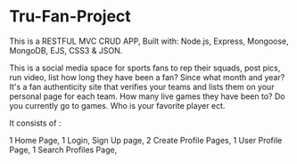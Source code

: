 # Tru-Fan-Project   

This is a RESTFUL MVC CRUD APP,
 Built with: Node.js, Express, Mongoose, MongoDB, EJS, CSS3 & JSON.

  This is a social media space for sports fans to rep their squads, post pics, run video, list how long 
they have been a fan? Since what month and year? It's a fan authenticity site that verifies your 
teams and lists them on your personal page for each team. How many live games they have been to? Do you
currently go to games. Who is your favorite player ect. 

It consists of : 

1 Home Page,
1 Login, Sign Up page,
2 Create Profile Pages,
1 User Profile Page,
1 Search Profiles Page,

